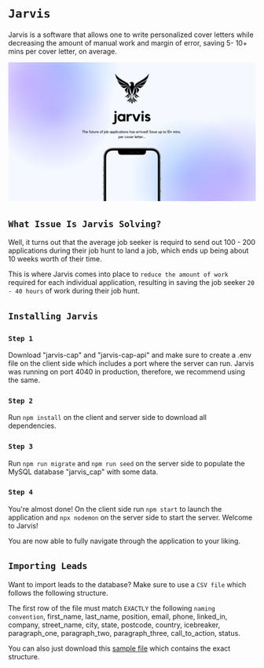 # `Jarvis`

Jarvis is a software that allows one to write personalized cover letters while decreasing the amount of manual work and margin of error, saving 5- 10+ mins per cover letter, on average.

![image](./jarvis-cover.jpg)

## `What Issue Is Jarvis Solving?`
Well, it turns out that the average job seeker is requird to send out 100 - 200 applications during their job hunt to land a job, which ends up being about 10 weeks worth of their time. 

This is where Jarvis comes into place to `reduce the amount of work` required for each individual application, resulting in saving the job seeker `20 - 40 hours` of work during their job hunt.


## `Installing Jarvis`

### `Step 1`

Download "jarvis-cap" and "jarvis-cap-api" and make sure to create a .env file on the client side which includes a port where the server can run. Jarvis was running on port 4040 in production, therefore, we recommend using the same.


### `Step 2`

Run `npm install` on the client and server side to download all dependencies.


### `Step 3`

Run `npm run migrate` and `npm run seed` on the server side to populate the MySQL database "jarvis_cap" with some data.


### `Step 4`

You're almost done! On the client side run `npm start` to launch the application and `npx nodemon` on the server side to start the server. Welcome to Jarvis!

You are now able to fully navigate through the application to your liking. 

## `Importing Leads`

Want to import leads to the database? Make sure to use a `CSV file` which follows the following structure.

The first row of the file must match `EXACTLY` the following `naming convention`, first_name, last_name, position, email, phone, linked_in, company, street_name, city, state, postcode, country, icebreaker, paragraph_one, paragraph_two, paragraph_three, call_to_action, status.

You can also just download this [sample file](https://docs.google.com/spreadsheets/d/1qk9gSxsAPOP7cHvWGpGWX6rBkPpVtQ1pmisFdqNC7TA/edit#gid=1182257161) which contains the exact structure.

